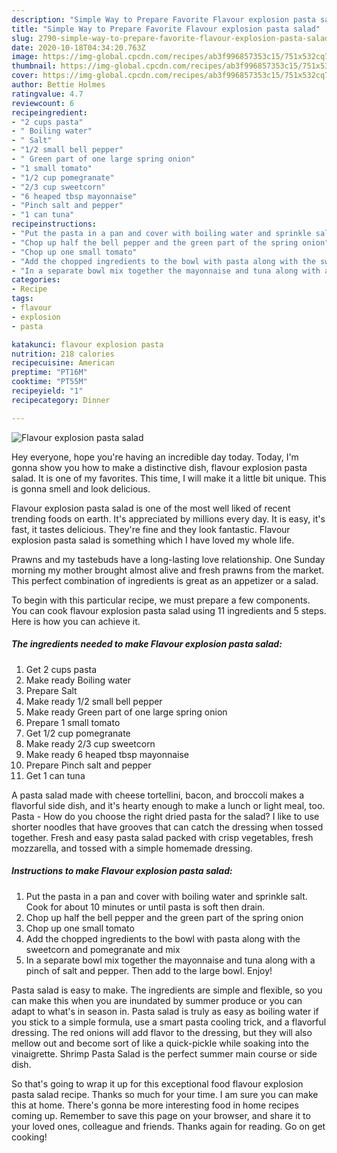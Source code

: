 ```yaml
---
description: "Simple Way to Prepare Favorite Flavour explosion pasta salad"
title: "Simple Way to Prepare Favorite Flavour explosion pasta salad"
slug: 2790-simple-way-to-prepare-favorite-flavour-explosion-pasta-salad
date: 2020-10-18T04:34:20.763Z
image: https://img-global.cpcdn.com/recipes/ab3f996857353c15/751x532cq70/flavour-explosion-pasta-salad-recipe-main-photo.jpg
thumbnail: https://img-global.cpcdn.com/recipes/ab3f996857353c15/751x532cq70/flavour-explosion-pasta-salad-recipe-main-photo.jpg
cover: https://img-global.cpcdn.com/recipes/ab3f996857353c15/751x532cq70/flavour-explosion-pasta-salad-recipe-main-photo.jpg
author: Bettie Holmes
ratingvalue: 4.7
reviewcount: 6
recipeingredient:
- "2 cups pasta"
- " Boiling water"
- " Salt"
- "1/2 small bell pepper"
- " Green part of one large spring onion"
- "1 small tomato"
- "1/2 cup pomegranate"
- "2/3 cup sweetcorn"
- "6 heaped tbsp mayonnaise"
- "Pinch salt and pepper"
- "1 can tuna"
recipeinstructions:
- "Put the pasta in a pan and cover with boiling water and sprinkle salt. Cook for about 10 minutes or until pasta is soft then drain."
- "Chop up half the bell pepper and the green part of the spring onion"
- "Chop up one small tomato"
- "Add the chopped ingredients to the bowl with pasta along with the sweetcorn and pomegranate and mix"
- "In a separate bowl mix together the mayonnaise and tuna along with a pinch of salt and pepper. Then add to the large bowl. Enjoy!"
categories:
- Recipe
tags:
- flavour
- explosion
- pasta

katakunci: flavour explosion pasta 
nutrition: 218 calories
recipecuisine: American
preptime: "PT16M"
cooktime: "PT55M"
recipeyield: "1"
recipecategory: Dinner

---
```



![Flavour explosion pasta salad](https://img-global.cpcdn.com/recipes/ab3f996857353c15/751x532cq70/flavour-explosion-pasta-salad-recipe-main-photo.jpg)

Hey everyone, hope you're having an incredible day today. Today, I'm gonna show you how to make a distinctive dish, flavour explosion pasta salad. It is one of my favorites. This time, I will make it a little bit unique. This is gonna smell and look delicious.

Flavour explosion pasta salad is one of the most well liked of recent trending foods on earth. It's appreciated by millions every day. It is easy, it's fast, it tastes delicious. They're fine and they look fantastic. Flavour explosion pasta salad is something which I have loved my whole life.

Prawns and my tastebuds have a long-lasting love relationship. One Sunday morning my mother brought almost alive and fresh prawns from the market. This perfect combination of ingredients is great as an appetizer or a salad.


To begin with this particular recipe, we must prepare a few components. You can cook flavour explosion pasta salad using 11 ingredients and 5 steps. Here is how you can achieve it.

<!--inarticleads1-->

##### The ingredients needed to make Flavour explosion pasta salad:

1. Get 2 cups pasta
1. Make ready  Boiling water
1. Prepare  Salt
1. Make ready 1/2 small bell pepper
1. Make ready  Green part of one large spring onion
1. Prepare 1 small tomato
1. Get 1/2 cup pomegranate
1. Make ready 2/3 cup sweetcorn
1. Make ready 6 heaped tbsp mayonnaise
1. Prepare Pinch salt and pepper
1. Get 1 can tuna


A pasta salad made with cheese tortellini, bacon, and broccoli makes a flavorful side dish, and it&#39;s hearty enough to make a lunch or light meal, too. Pasta - How do you choose the right dried pasta for the salad? I like to use shorter noodles that have grooves that can catch the dressing when tossed together. Fresh and easy pasta salad packed with crisp vegetables, fresh mozzarella, and tossed with a simple homemade dressing. 

<!--inarticleads2-->

##### Instructions to make Flavour explosion pasta salad:

1. Put the pasta in a pan and cover with boiling water and sprinkle salt. Cook for about 10 minutes or until pasta is soft then drain.
1. Chop up half the bell pepper and the green part of the spring onion
1. Chop up one small tomato
1. Add the chopped ingredients to the bowl with pasta along with the sweetcorn and pomegranate and mix
1. In a separate bowl mix together the mayonnaise and tuna along with a pinch of salt and pepper. Then add to the large bowl. Enjoy!


Pasta salad is easy to make. The ingredients are simple and flexible, so you can make this when you are inundated by summer produce or you can adapt to what&#39;s in season in. Pasta salad is truly as easy as boiling water if you stick to a simple formula, use a smart pasta cooling trick, and a flavorful dressing. The red onions will add flavor to the dressing, but they will also mellow out and become sort of like a quick-pickle while soaking into the vinaigrette. Shrimp Pasta Salad is the perfect summer main course or side dish. 

So that's going to wrap it up for this exceptional food flavour explosion pasta salad recipe. Thanks so much for your time. I am sure you can make this at home. There's gonna be more interesting food in home recipes coming up. Remember to save this page on your browser, and share it to your loved ones, colleague and friends. Thanks again for reading. Go on get cooking!
